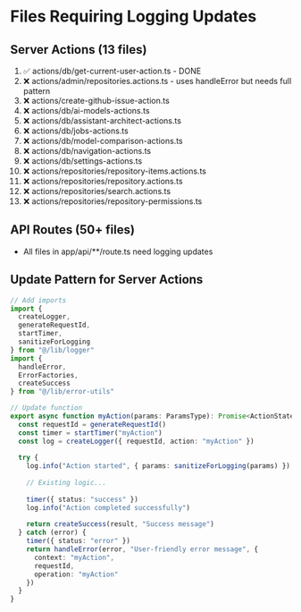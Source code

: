 # Files Requiring Logging Updates

## Server Actions (13 files)
1. ✅ actions/db/get-current-user-action.ts - DONE
2. ❌ actions/admin/repositories.actions.ts - uses handleError but needs full pattern
3. ❌ actions/create-github-issue-action.ts
4. ❌ actions/db/ai-models-actions.ts
5. ❌ actions/db/assistant-architect-actions.ts
6. ❌ actions/db/jobs-actions.ts
7. ❌ actions/db/model-comparison-actions.ts
8. ❌ actions/db/navigation-actions.ts
9. ❌ actions/db/settings-actions.ts
10. ❌ actions/repositories/repository-items.actions.ts
11. ❌ actions/repositories/repository.actions.ts
12. ❌ actions/repositories/search.actions.ts
13. ❌ actions/repositories/repository-permissions.ts

## API Routes (50+ files)
- All files in app/api/**/route.ts need logging updates

## Update Pattern for Server Actions

```typescript
// Add imports
import { 
  createLogger, 
  generateRequestId, 
  startTimer, 
  sanitizeForLogging 
} from "@/lib/logger"
import { 
  handleError, 
  ErrorFactories, 
  createSuccess 
} from "@/lib/error-utils"

// Update function
export async function myAction(params: ParamsType): Promise<ActionState<ReturnType>> {
  const requestId = generateRequestId()
  const timer = startTimer("myAction")
  const log = createLogger({ requestId, action: "myAction" })
  
  try {
    log.info("Action started", { params: sanitizeForLogging(params) })
    
    // Existing logic...
    
    timer({ status: "success" })
    log.info("Action completed successfully")
    
    return createSuccess(result, "Success message")
  } catch (error) {
    timer({ status: "error" })
    return handleError(error, "User-friendly error message", {
      context: "myAction",
      requestId,
      operation: "myAction"
    })
  }
}
```